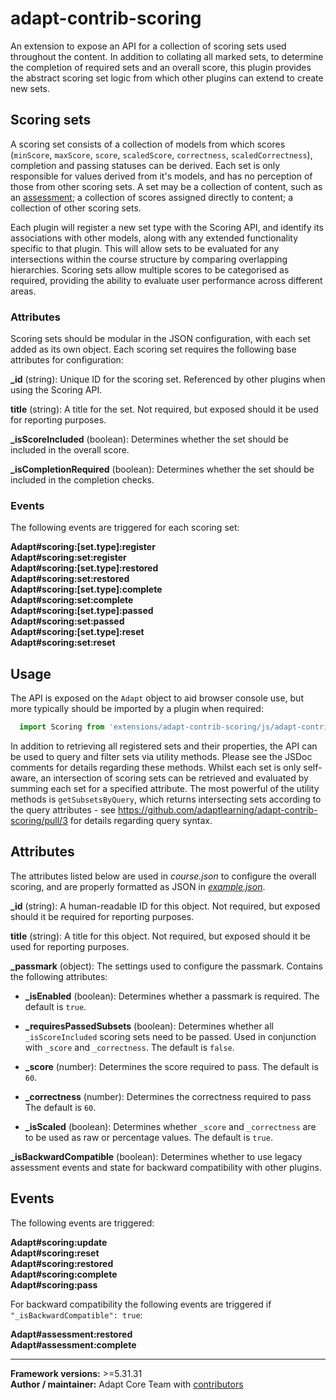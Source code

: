 # adapt-contrib-scoring

An extension to expose an API for a collection of scoring sets used throughout the content. In addition to collating all marked sets, to determine the completion of required sets and an overall score, this plugin provides the abstract scoring set logic from which other plugins can extend to create new sets.

## Scoring sets

A scoring set consists of a collection of models from which scores (`minScore`, `maxScore`, `score`, `scaledScore`, `correctness`, `scaledCorrectness`), completion and passing statuses can be derived. Each set is only responsible for values derived from it's models, and has no perception of those from other scoring sets. A set may be a collection of content, such as an [assessment](https://github.com/adaptlearning/adapt-contrib-scoringAssessment); a collection of scores assigned directly to content; a collection of other scoring sets.

Each plugin will register a new set type with the Scoring API, and identify its associations with other models, along with any extended functionality specific to that plugin. This will allow sets to be evaluated for any intersections within the course structure by comparing overlapping hierarchies. Scoring sets allow multiple scores to be categorised as required, providing the ability to evaluate user performance across different areas.

### Attributes

Scoring sets should be modular in the JSON configuration, with each set added as its own object. Each scoring set requires the following base attributes for configuration:

**\_id** (string): Unique ID for the scoring set. Referenced by other plugins when using the Scoring API.

**title** (string): A title for the set. Not required, but exposed should it be used for reporting purposes.

**_isScoreIncluded** (boolean): Determines whether the set should be included in the overall score.

**_isCompletionRequired** (boolean): Determines whether the set should be included in the completion checks.

### Events

The following events are triggered for each scoring set:

**Adapt#scoring:[set.type]:register**<br>
**Adapt#scoring:set:register**<br>
**Adapt#scoring:[set.type]:restored**<br>
**Adapt#scoring:set:restored**<br>
**Adapt#scoring:[set.type]:complete**<br>
**Adapt#scoring:set:complete**<br>
**Adapt#scoring:[set.type]:passed**<br>
**Adapt#scoring:set:passed**<br>
**Adapt#scoring:[set.type]:reset**<br>
**Adapt#scoring:set:reset**

## Usage

The API is exposed on the `Adapt` object to aid browser console use, but more typically should be imported by a plugin when required:
```JavaScript
  import Scoring from 'extensions/adapt-contrib-scoring/js/adapt-contrib-scoring';
```

In addition to retrieving all registered sets and their properties, the API can be used to query and filter sets via utility methods. Please see the JSDoc comments for details regarding these methods. Whilst each set is only self-aware, an intersection of scoring sets can be retrieved and evaluated by summing each set for a specified attribute. The most powerful of the utility methods is `getSubsetsByQuery`, which returns intersecting sets according to the query attributes - see https://github.com/adaptlearning/adapt-contrib-scoring/pull/3 for details regarding query syntax.

## Attributes

The attributes listed below are used in *course.json* to configure the overall scoring, and are properly formatted as JSON in [*example.json*](https://github.com/adaptlearning/adapt-contrib-scoring/blob/master/example.json).

**\_id** (string): A human-readable ID for this object. Not required, but exposed should it be required for reporting purposes.

**title** (string): A title for this object. Not required, but exposed should it be used for reporting purposes.

**\_passmark** (object): The settings used to configure the passmark. Contains the following attributes:

 * **\_isEnabled** (boolean): Determines whether a passmark is required. The default is `true`.

 * **\_requiresPassedSubsets** (boolean): Determines whether all `_isScoreIncluded` scoring sets need to be passed. Used in conjunction with `_score` and `_correctness`. The default is `false`.

 * **\_score** (number): Determines the score required to pass. The default is `60`.

 * **\_correctness** (number): Determines the correctness required to pass The default is `60`.

 * **\_isScaled** (boolean): Determines whether `_score` and `_correctness` are to be used as raw or percentage values. The default is `true`.

**\_isBackwardCompatible** (boolean): Determines whether to use legacy assessment events and state for backward compatibility with other plugins.

## Events

The following events are triggered:

**Adapt#scoring:update**<br>
**Adapt#scoring:reset**<br>
**Adapt#scoring:restored**<br>
**Adapt#scoring:complete**<br>
**Adapt#scoring:pass**

For backward compatibility the following events are triggered if `"_isBackwardCompatible": true`:

**Adapt#assessment:restored**<br>
**Adapt#assessment:complete**

----------------------------
**Framework versions:** >=5.31.31<br>
**Author / maintainer:** Adapt Core Team with [contributors](https://github.com/adaptlearning/adapt-contrib-scoring/graphs/contributors)
